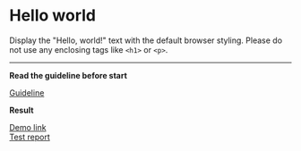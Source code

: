 # Hello world

Display the "Hello, world!" text with the default browser styling. Please do not 
use any enclosing tags like `<h1>` or `<p>`.
___
**Read the guideline before start**

[Guideline](https://github.com/mate-academy/layout_task-guideline/blob/master/README.md)

**Result**

[Demo link](https://ilovepinkpony1.github.io/fs_apr19_vitalii_o/) <br>
[Test report](https://ilovepinkpony1.github.io/fs_apr19_vitalii_o/report/html_report/)
